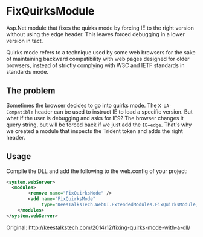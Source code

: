 # FixQuirksModule
Asp.Net module that fixes the quirks mode by forcing IE to the right version without using the edge header. This leaves forced debugging in a lower version in tact.

Quirks mode refers to a technique used by some web browsers for the sake of maintaining backward compatibility with web pages designed for older browsers, instead of strictly complying with W3C and IETF standards in standards mode.

## The problem
Sometimes the browser decides to go into quirks mode. The `X-UA-Compatible` header can be used to instruct IE to load a specific version. But what if the user is debugging and asks for IE9? The browser changes it query string, but will be forced back if we just add the `IE=edge`. That's why we created a module that inspects the Trident token and adds the right header.

## Usage
Compile the DLL and add the following to the web.config of your project:

```xml
<system.webServer>
  <modules>
		<remove name="FixQuirksMode" />
		<add name="FixQuirksMode" 
		     type="KeesTalksTech.WebUI.ExtendedModules.FixQuirksModule, WebUI.ExtendedModules"/>
	</modules>
</system.webServer>
```

Original: http://keestalkstech.com/2014/12/fixing-quirks-mode-with-a-dll/




